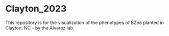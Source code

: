 # Clayton_2023
This repository is for the visualization of the phenotypes of BZea planted in Clayton, NC - by the Alvarez lab. 
